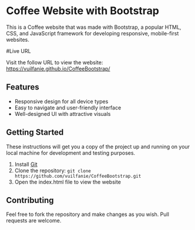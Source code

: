 # Coffee Website with Bootstrap

This is a Coffee website that was made with Bootstrap, a popular HTML, CSS, and JavaScript framework for developing responsive, mobile-first websites.

#Live URL

Visit the follow URL to view the website: https://vuilfanie.github.io/CoffeeBootstrap/

## Features

* Responsive design for all device types
* Easy to navigate and user-friendly interface
* Well-designed UI with attractive visuals

## Getting Started

These instructions will get you a copy of the project up and running on your local machine for development and testing purposes.

1. Install [Git](https://getbootstrap.com/)
2. Clone the repository: `git clone https://github.com/vuilfanie/CoffeeBootstrap.git`
3. Open the index.html file to view the website

## Contributing

Feel free to fork the repository and make changes as you wish. Pull requests are welcome.
